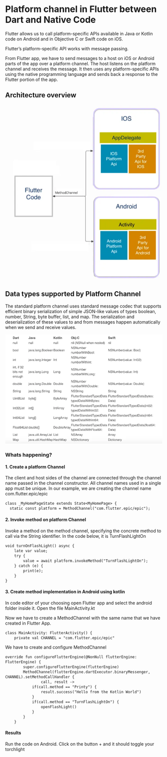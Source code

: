 # Platform channel in Flutter between Dart and Native Code
Flutter allows us to call platform-specific APIs available in Java or Kotlin code on Android and in Objective C or Swift code on iOS.

Flutter’s platform-specific API works with message passing.

From Flutter app, we have to send messages to a host on iOS or Android parts of the app over a platform channel. The host listens on the platform channel and receives the message. It then uses any platform-specific APIs using the native programming language and sends back a response to the Flutter portion of the app.


## Architecture overview

![Diagram](/assets/diagram.webp 'Architecture diagram')

## Data types supported by Platform Channel
The standard platform channel uses standard message codec that supports efficient binary serialization of simple JSON-like values of types boolean, number, String, byte buffer, list, and map. The serialization and deserialization of these values to and from messages happen automatically when we send and receive values.

![Diagram](/assets/datatypes.webp 'Architecture diagram')

### Whats happening?
#### 1. Create a platform Channel
The client and host sides of the channel are connected through the channel name passed in the channel constructor. All channel names used in a single app must be unique. In our example, we are creating the channel name com.flutter.epic/epic

```
class _MyHomePageState extends State<MyHomePage> {
  static const platform = MethodChannel("com.flutter.epic/epic");
```

#### 2. Invoke method on platform Channel
Invoke a method on the method channel, specifying the concrete method to call via the String identifier. In the code below, it is TurnFlashLightOn

```
void turnOnFlashLight() async {
    late var value;
    try {
        value = await platform.invokeMethod("TurnFlashLightOn");
    } catch (e) {
        print(e);
    }
}
```
#### 3. Create method implementation in Android using kotlin
In code editor of your choosing open Flutter app and select the android folder inside it. Open the file MainActivity.kt

Now we have to create a MethodChannel with the same name that we have created in Flutter App.
``` 
class MainActivity: FlutterActivity() {
    private val CHANNEL = "com.flutter.epic/epic" 
``` 

We have to create and configure MethodChannel 
```
override fun configureFlutterEngine(@NonNull flutterEngine: FlutterEngine) {
        super.configureFlutterEngine(flutterEngine)
        MethodChannel(flutterEngine.dartExecutor.binaryMessenger, CHANNEL).setMethodCallHandler {
                call, result ->
            if(call.method == "Printy") {
                result.success("Hello from the Kotlin World")
            }
            if(call.method == "TurnFlashLightOn") {
                openFlashLight()
            }
        }
    }
```

#### Results
Run the code on Android. Click on the button + and it should toggle your torchlight